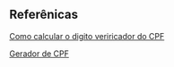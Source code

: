## Referênicas

[Como calcular o digito veriricador do CPF](https://www.campuscode.com.br/conteudos/o-calculo-do-digito-verificador-do-cpf-e-do-cnpj)

[Gerador de CPF](https://www.4devs.com.br/gerador_de_cpf)
